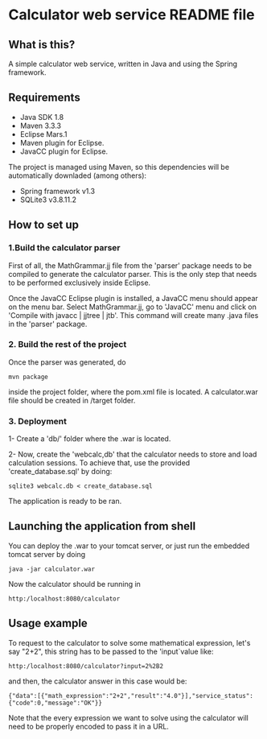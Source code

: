 # Calculator web service README file

## What is this?
A simple calculator web service, written in Java and using the Spring framework.

## Requirements
- Java SDK 1.8
- Maven 3.3.3
- Eclipse Mars.1 
- Maven plugin for Eclipse.
- JavaCC plugin for Eclipse.


The project is managed using Maven, so this dependencies will be automatically downladed (among others):

- Spring framework v1.3
- SQLite3 v3.8.11.2



## How to set up
### 1.Build the calculator parser
First of all, the MathGrammar.jj file from the 'parser' package needs to be compiled to generate the calculator parser. This is the only step that needs to be performed exclusively inside Eclipse. 

Once the JavaCC Eclipse plugin is installed, a JavaCC menu should appear on the menu bar. Select MathGrammar.jj, go to 'JavaCC' menu and click on 'Compile with javacc | jjtree | jtb'. This command will create many .java files in the 'parser' package.

### 2. Build the rest of the project
Once the parser was generated, do

`mvn package`

inside the project folder, where the pom.xml file is located. A calculator.war file should be created in /target folder.


### 3. Deployment
1- Create a 'db/' folder where the .war is located.

2- Now, create the 'webcalc,db' that the calculator needs to store and load calculation sessions. To achieve that, use the provided 'create_database.sql' by doing:

`sqlite3 webcalc.db < create_database.sql`

The application is ready to be ran.

## Launching the application from shell
You can deploy the .war to your tomcat server, or just run the embedded tomcat server by doing

`java -jar calculator.war`

Now the calculator should be running in 

`http:/localhost:8080/calculator`

## Usage example

To request to the calculator to solve some mathematical expression, let's say "2+2", this string has to be passed to the 'input`value like:

`http:/localhost:8080/calculator?input=2%2B2`

and then, the calculator answer in this case would be:

`{"data":[{"math_expression":"2+2","result":"4.0"}],"service_status":{"code":0,"message":"OK"}}`

Note that the every expression we want to solve using the calculator will need to be properly encoded to pass it in a URL.
